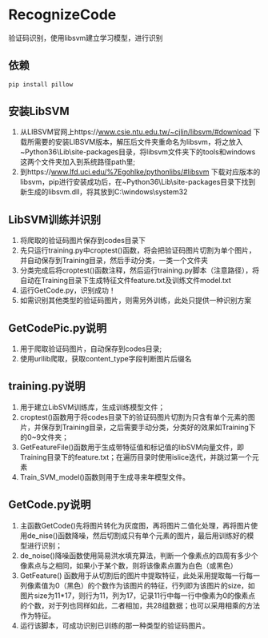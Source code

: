 # RecognizeCode
验证码识别，使用libsvm建立学习模型，进行识别
## 依赖
~~~python
pip install pillow
~~~
## 安装LibSVM
1. 从LIBSVM官网上https://www.csie.ntu.edu.tw/~cjlin/libsvm/#download 下载所需要的安装LIBSVM版本，解压后文件夹重命名为libsvm，将之放入~Python36\Lib\site-packages目录，将libsvm文件夹下的tools和windows这两个文件夹加入到系统路径path里;
2. 到https://www.lfd.uci.edu/%7Egohlke/pythonlibs/#libsvm 下载对应版本的libsvm，pip进行安装成功后，在~Python36\Lib\site-packages目录下找到新生成的libsvm.dll，将其放到C:\windows\system32
## LibSVM训练并识别
1. 将爬取的验证码图片保存到codes目录下
2. 先只运行training.py中croptest()函数，将会把验证码图片切割为单个图片，并自动保存到Training目录，然后手动分类，一类一个文件夹
3. 分类完成后将croptest()函数注释，然后运行training.py脚本（注意路径），将自动在Training目录下生成特征文件feature.txt及训练文件model.txt
4. 运行GetCode.py，识别成功！
5. 如需识别其他类型的验证码图片，则需另外训练，此处只提供一种识别方案
## GetCodePic.py说明
1. 用于爬取验证码图片，自动保存到codes目录;
2. 使用urllib爬取，获取content_type字段判断图片后缀名
## training.py说明
1. 用于建立LibSVM训练库，生成训练模型文件；
2. croptest()函数用于将codes目录下的验证码图片切割为只含有单个元素的图片，并保存到Training目录，之后需要手动分类，分类好的效果如Training下的0~9文件夹；
3. GetFeatureFile()函数用于生成带特征值和标记值的libSVM向量文件，即Training目录下的feature.txt；在遍历目录时使用islice迭代，并跳过第一个元素
4. Train_SVM_model()函数则用于生成寻来年模型文件。
## GetCode.py说明
1. 主函数GetCode()先将图片转化为灰度图，再将图片二值化处理，再将图片使用de_nise()函数降噪，然后切割成只有单个元素的图片，最后用训练好的模型进行识别；
2. de_noise()降噪函数使用简易洪水填充算法，判断一个像素点的四周有多少个像素点与之相同，如果小于某个数，则将该像素点置为白色（或黑色）
3. GetFeature() 函数用于从切割后的图片中提取特征，此处采用提取每一行每一列像素值为0（黑色）的个数作为该图片的特征，行列即为该图片的size，如图片size为11\*17，则行为11，列为17，记录11行中每一行中像素为0的像素点的个数，对于列也同样如此，二者相加，共28组数据；也可以采用相乘的方法作为特征。
4. 运行该脚本，可成功识别已训练的那一种类型的验证码图片。
